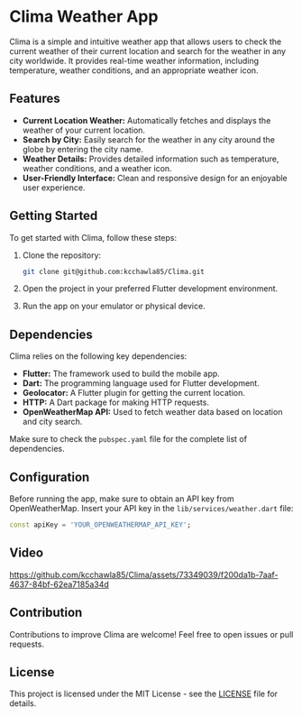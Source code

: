 # Clima Weather App

Clima is a simple and intuitive weather app that allows users to check the current weather of their current location and search for the weather in any city worldwide. It provides real-time weather information, including temperature, weather conditions, and an appropriate weather icon.

## Features

- **Current Location Weather:** Automatically fetches and displays the weather of your current location.
- **Search by City:** Easily search for the weather in any city around the globe by entering the city name.
- **Weather Details:** Provides detailed information such as temperature, weather conditions, and a weather icon.
- **User-Friendly Interface:** Clean and responsive design for an enjoyable user experience.

## Getting Started

To get started with Clima, follow these steps:

1. Clone the repository:

   ```bash
   git clone git@github.com:kcchawla85/Clima.git
   ```

2. Open the project in your preferred Flutter development environment.

3. Run the app on your emulator or physical device.

## Dependencies

Clima relies on the following key dependencies:

- **Flutter:** The framework used to build the mobile app.
- **Dart:** The programming language used for Flutter development.
- **Geolocator:** A Flutter plugin for getting the current location.
- **HTTP:** A Dart package for making HTTP requests.
- **OpenWeatherMap API:** Used to fetch weather data based on location and city search.

Make sure to check the `pubspec.yaml` file for the complete list of dependencies.

## Configuration

Before running the app, make sure to obtain an API key from OpenWeatherMap. Insert your API key in the `lib/services/weather.dart` file:

```dart
const apiKey = 'YOUR_OPENWEATHERMAP_API_KEY';
```

## Video


https://github.com/kcchawla85/Clima/assets/73349039/f200da1b-7aaf-4637-84bf-62ea7185a34d



## Contribution

Contributions to improve Clima are welcome! Feel free to open issues or pull requests.

## License

This project is licensed under the MIT License - see the [LICENSE](LICENSE) file for details.
